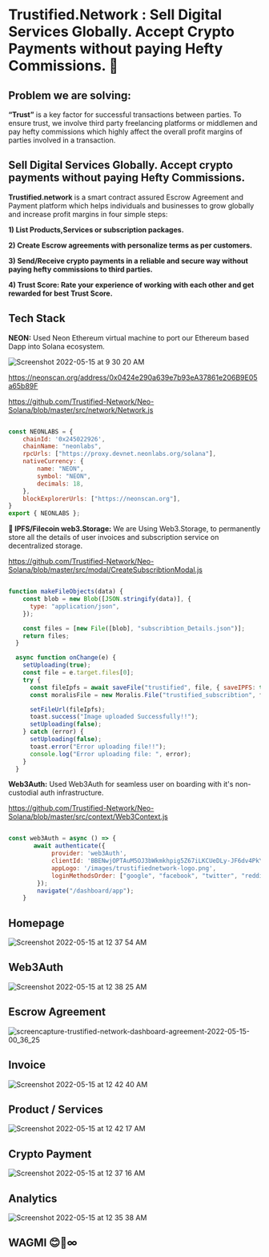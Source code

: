 # Trustified.Network :  Sell Digital Services Globally. Accept Crypto Payments without paying Hefty Commissions. 🤝

## Problem we are solving: 

**“Trust”** is a key factor for successful transactions between parties. To ensure trust, we involve third party freelancing platforms or middlemen and pay hefty commissions which highly affect the overall profit margins of parties involved in a transaction. 

## Sell Digital Services Globally. Accept crypto payments without paying Hefty Commissions.

**Trustified.network** is a smart contract assured Escrow Agreement and Payment platform which helps individuals and businesses to grow globally and increase profit margins in four simple steps: 

**1) List Products,Services or subscription packages.**

**2) Create Escrow agreements with personalize terms as per customers.**

**3) Send/Receive crypto payments in a reliable and secure way without paying hefty commissions to third parties.**

**4) Trust Score: Rate your experience of working with each other and get rewarded for best Trust Score.**  

## Tech Stack

**NEON:** Used Neon Ethereum virtual machine to port our Ethereum based Dapp into Solana ecosystem.

![Screenshot 2022-05-15 at 9 30 20 AM](https://user-images.githubusercontent.com/45895007/168456621-856606de-06b2-4ee6-87f6-4f730475efbd.png)

https://neonscan.org/address/0x0424e290a639e7b93eA37861e206B9E05a65b89F

https://github.com/Trustified-Network/Neo-Solana/blob/master/src/network/Network.js

```javascript

const NEONLABS = {
    chainId: '0x245022926',
    chainName: "neonlabs",
    rpcUrls: ["https://proxy.devnet.neonlabs.org/solana"],
    nativeCurrency: {
        name: "NEON",
        symbol: "NEON",
        decimals: 18,
    },
    blockExplorerUrls: ["https://neonscan.org"],
} 
export { NEONLABS };

```

**💾 IPFS/Filecoin web3.Storage:** We are Using Web3.Storage, to permanently store all the details of user invoices and subscription service on decentralized storage. 

https://github.com/Trustified-Network/Neo-Solana/blob/master/src/modal/CreateSubscribtionModal.js

```javascript

function makeFileObjects(data) {  
    const blob = new Blob([JSON.stringify(data)], {
      type: "application/json",
    });

    const files = [new File([blob], "subscribtion_Details.json")];
    return files;
  }

  async function onChange(e) {
    setUploading(true);
    const file = e.target.files[0];
    try {
      const fileIpfs = await saveFile("trustified", file, { saveIPFS: true });
      const moralisFile = new Moralis.File("trustified_subscribtion", file);

      setFileUrl(fileIpfs);
      toast.success("Image uploaded Successfully!!");
      setUploading(false);
    } catch (error) {
      setUploading(false);
      toast.error("Error uploading file!!");
      console.log("Error uploading file: ", error);
    }
  }

```


 
**Web3Auth:** Used Web3Auth for seamless user on boarding with it's non-custodial auth infrastructure. 

https://github.com/Trustified-Network/Neo-Solana/blob/master/src/context/Web3Context.js

```javascript

const web3Auth = async () => {
       await authenticate({
            provider: 'web3Auth',  
            clientId: 'BBENwjOPTAuM5OJ3bWkmkhpig5Z67iLKCUeDLy-JF6dv4PkYHnwWfL4NQU3S2LscSEV4g-dsUjDj4NgbCgUot4s',
            appLogo: '/images/trustifiednetwork-logo.png',
            loginMethodsOrder: ["google", "facebook", "twitter", "reddit", "github", "linkedin", "email_passwordless"]
        });
        navigate("/dashboard/app");  
    }

```

## Homepage
![Screenshot 2022-05-15 at 12 37 54 AM](https://user-images.githubusercontent.com/45895007/168445378-084aed6c-a2ca-4a7f-8958-abcce9ed27c0.png)

## Web3Auth
![Screenshot 2022-05-15 at 12 38 25 AM](https://user-images.githubusercontent.com/45895007/168445396-f7661c90-7d95-4592-8852-7bad94d3f31c.png)

## Escrow Agreement

![screencapture-trustified-network-dashboard-agreement-2022-05-15-00_36_25](https://user-images.githubusercontent.com/45895007/168445460-e1b5273b-707a-42ad-83a6-a7293afe7d0f.png)

## Invoice

![Screenshot 2022-05-15 at 12 42 40 AM](https://user-images.githubusercontent.com/45895007/168445485-b9a149b0-3db8-43b7-97c2-c22e50c082d8.png)

## Product / Services

![Screenshot 2022-05-15 at 12 42 17 AM](https://user-images.githubusercontent.com/45895007/168445499-d06ebe8e-2e8a-4a05-9ef1-d7bbb8de680c.png)

## Crypto Payment

![Screenshot 2022-05-15 at 12 37 16 AM](https://user-images.githubusercontent.com/45895007/168445507-ab0ad054-7f7b-456d-a477-f69a7db25e6e.png)

## Analytics

![Screenshot 2022-05-15 at 12 35 38 AM](https://user-images.githubusercontent.com/45895007/168445532-beda80f6-380b-44c2-9e5f-567c2d3c5287.png)


## WAGMI 😊🚀∞




